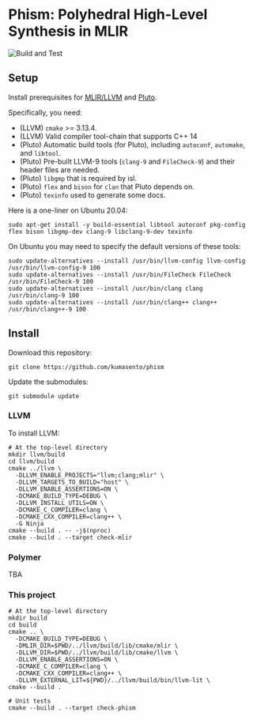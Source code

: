 # Phism: Polyhedral High-Level Synthesis in MLIR

![Build and Test](https://github.com/kumasento/phism/workflows/Build%20and%20Test/badge.svg)

## Setup

Install prerequisites for [MLIR/LLVM](https://mlir.llvm.org/getting_started/) and [Pluto](https://github.com/kumasento/pluto/blob/master/README.md).

Specifically, you need:

* (LLVM) `cmake` >= 3.13.4.
* (LLVM) Valid compiler tool-chain that supports C++ 14
* (Pluto) Automatic build tools (for Pluto), including `autoconf`, `automake`, and `libtool`.
* (Pluto) Pre-built LLVM-9 tools (`clang-9` and `FileCheck-9`) and their header files are needed.
* (Pluto) `libgmp` that is required by isl.
* (Pluto) `flex` and `bison` for `clan` that Pluto depends on.
* (Pluto) `texinfo` used to generate some docs.

Here is a one-liner on Ubuntu 20.04:

```shell
sudo apt-get install -y build-essential libtool autoconf pkg-config flex bison libgmp-dev clang-9 libclang-9-dev texinfo
```

On Ubuntu you may need to specify the default versions of these tools:

```shell
sudo update-alternatives --install /usr/bin/llvm-config llvm-config /usr/bin/llvm-config-9 100
sudo update-alternatives --install /usr/bin/FileCheck FileCheck /usr/bin/FileCheck-9 100
sudo update-alternatives --install /usr/bin/clang clang /usr/bin/clang-9 100
sudo update-alternatives --install /usr/bin/clang++ clang++ /usr/bin/clang++-9 100
```

## Install

Download this repository:

```shell
git clone https://github.com/kumasento/phism
```

Update the submodules:

```shell
git submodule update 
```

### LLVM

To install LLVM:

```shell
# At the top-level directory 
mkdir llvm/build
cd llvm/build
cmake ../llvm \
  -DLLVM_ENABLE_PROJECTS="llvm;clang;mlir" \
  -DLLVM_TARGETS_TO_BUILD="host" \
  -DLLVM_ENABLE_ASSERTIONS=ON \
  -DCMAKE_BUILD_TYPE=DEBUG \
  -DLLVM_INSTALL_UTILS=ON \
  -DCMAKE_C_COMPILER=clang \
  -DCMAKE_CXX_COMPILER=clang++ \
  -G Ninja
cmake --build . -- -j$(nproc)
cmake --build . --target check-mlir
```

### Polymer

TBA

### This project

```shell
# At the top-level directory 
mkdir build
cd build
cmake .. \
  -DCMAKE_BUILD_TYPE=DEBUG \
  -DMLIR_DIR=$PWD/../llvm/build/lib/cmake/mlir \
  -DLLVM_DIR=$PWD/../llvm/build/lib/cmake/llvm \
  -DLLVM_ENABLE_ASSERTIONS=ON \
  -DCMAKE_C_COMPILER=clang \
  -DCMAKE_CXX_COMPILER=clang++ \
  -DLLVM_EXTERNAL_LIT=${PWD}/../llvm/build/bin/llvm-lit \
cmake --build . 

# Unit tests
cmake --build . --target check-phism
```
